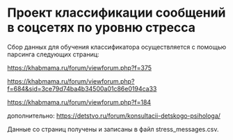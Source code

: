 # Проект классификации сообщений в соцсетях по уровню стресса
Сбор данных для обучения классификатора осуществляется с помощью парсинга следующих страниц:

https://khabmama.ru/forum/viewforum.php?f=375

https://khabmama.ru/forum/viewforum.php?f=684&sid=3ce79d74ba4b34500a01c86e0194ca33

https://khabmama.ru/forum/viewforum.php?f=184

дополнительно: https://detstvo.ru/forum/konsultacii-detskogo-psihologa/

Данные со страниц получены и записаны в файл stress_messages.csv.
